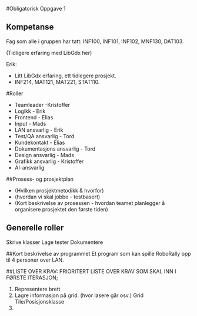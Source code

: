 #Obligatorisk Oppgave 1


## Kompetanse
Fag som alle i gruppen har tatt:
INF100, INF101, INF102, MNF130, DAT103.

(Tidligere erfaring med LibGdx her)

Erik:
 * Litt LibGdx erfaring, ett tidlegere prosjekt.
 * INF214, MAT121, MAT221, STAT110.

#Roller
* Teamleader -Kristoffer
* Logikk - Erik
* Frontend - Elias
* Input - Mads
* LAN ansvarlig - Erik
* Test/QA ansvarlig - Tord
* Kundekontakt - Elias
* Dokumentasjons ansvarlig - Tord
* Design ansvarlig - Mads
* Grafikk ansvarlig - Kristoffer
* AI-ansvarlig

##Prosess- og prosjektplan
* (Hvilken prosjektmetodikk & hvorfor)
* (hvordan vi skal jobbe - testbasert)
* (Kort beskrivelse av prosessen - hvordan teamet planlegger å 
organisere prosjektet den første tiden)

## Generelle roller
Skrive klasser
Lage tester
Dokumentere

##Kort beskrivelse av programmet
Et program som kan spille RoboRally opp til 4 personer over LAN.

##LISTE OVER KRAV:
PRIORITERT LISTE OVER KRAV SOM SKAL INN I FØRSTE ITERASJON;
1. Representere brett
2. Lagre informasjon på grid. (hvor lasere går osv.) Grid Tile/Posisjonsklasse
3. 